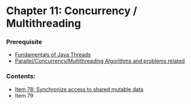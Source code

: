 # Chapter 11: Concurrency / Multithreading

### Prerequisite

- [Fundamentals of Java Threads](../../javacore/threads/README.md)
- [Parallel/Concurrency/Multithreading Algorithms and problems related](../../datastructures_algorithms/parallelprogramming)

### Contents:

- [Item 78: Synchronize access to shared mutable data](item78/README.md)
- Item 79